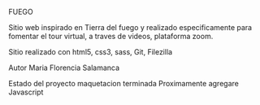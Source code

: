 FUEGO

Sitio web inspirado en Tierra del fuego y realizado especificamente para fomentar el tour virtual, a traves de videos, plataforma zoom.

Sitio realizado con html5, css3, sass, Git, Filezilla

Autor
Maria Florencia Salamanca

Estado del proyecto
maquetacion terminada
Proximamente agregare Javascript